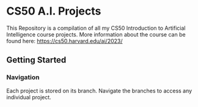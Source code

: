 # CS50 A.I. Projects

This Repository is a compilation of all my CS50 Introduction to Artificial Intelligence course projects. More information about the course can be found here: https://cs50.harvard.edu/ai/2023/

## Getting Started

### Navigation
Each project is stored on its branch. Navigate the branches to access any individual project.

